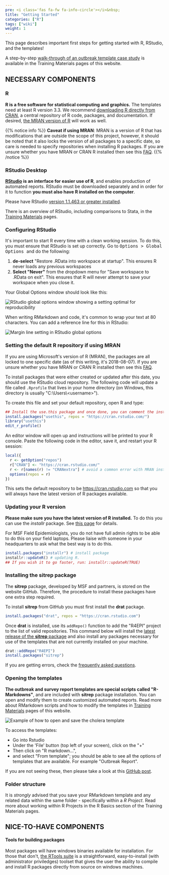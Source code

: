 ```yaml
---
pre: <i class='fas fa-fw fa-info-circle'></i>&nbsp;
title: "Getting Started"
categories: ["R"]
tags: ["wiki"]
weight: 1
---
```


This page describes important first steps for getting started with R, RStudio, and the templates!

A step-by-step [walk-through of an outbreak template case study](https://r4epis.netlify.com/training/walk-through/case_study_overview/) is available in the Training Materials pages of this website.

## NECESSARY COMPONENTS

### R

**R is a free software for statistical computing and graphics.** The templates need at least R version 3.3. We recommend [downloading R directly from CRAN](https://cran.r-project.org), a central repository of R code, packages, and documentation. If desired, [the MRAN version of R](https://mran.microsoft.com/) will work as well.

{{% notice info %}}
**Caveat if using MRAN**: MRAN is a version of R that has modifications that are outside the scope of this project, however, it should be noted that it also locks the version of all packages to a specific date, so care is needed to specify repositories when installing R packages. If you are unsure whether you have MRAN or CRAN R installed then see this [FAQ](https://r4epis.netlify.com/faq/#i-am-unsure-if-i-have-the-mran-or-cran-version-of-r-installed). 
{{% /notice %}}


### RStudio Desktop

**[RStudio](https://www.rstudio.com) is an interface for easier use of R**, and enables production of automated reports. RStudio must be downloaded separately 
and in order for it to function **you must also have R installed on the computer**.

Please have RStudio [version 1.1.463 or greater installed](https://www.rstudio.com/products/rstudio/download/#download).

There is an overview of RStudio, including comparisons to Stata, in the [Training Materials](https://r4epis.netlify.com/training/) pages. 


### Configuring RStudio

It's important to start R every time with a clean working session. To do this, you must ensure that RStudio is set up correctly. Go to <kbd> Options > Global Options </kbd> and do the following:

1. **de-select** "Restore .RData into workspace at startup". This ensures R never loads any previous workspaces
2. **Select "Never"** from the dropdown menu for "Save workspace to .RData on exit". This ensures that R will never attempt to save your workspace when you close it.

Your Global Options window should look like this:

![RStudio global options window showing a setting optimal for reproducibility](images/RStudio_global_options.jpg?width=30pc)

When writing RMarkdown and code, it's common to wrap your text at 80 characters. You can add a reference line for this in RStudio:

![Margin line setting in RStudio global options](images/show_margins.png)

### Setting the default R repository if using MRAN

If you are using Microsoft's version of R (MRAN), the packages are all locked to one specific date (as of this writing, it's 2018-08-07). 
If you are unsure whether you have MRAN or CRAN R installed then see this [FAQ](https://r4epis.netlify.com/faq/#i-am-unsure-if-i-have-the-mran-or-cran-version-of-r-installed).

To install packages that were either created or updated after this date, you should use the RStudio cloud repository. The following code will update a file called `.Rprofile` that lives in your home directory (on Windows, this directory is usually "C:\Users\\\<username>").

To create this file and set your default repository, open R and type:

```r
## Install the use.this package and once done, you can comment the install.packages line
install.packages("usethis", repos = "https://cran.rstudio.com/")
library("usethis")
edit_r_profile()
```

An editor window will open up and instructions will be printed to your R console. Paste the following code in the editor, save it, and restart your R session:

```r
local({
  r <- getOption("repos")
  r["CRAN"] <- "https://cran.rstudio.com/"
  r <- r[names(r) != "CRANextra"] # avoid a common error with MRAN installations
  options(repos = r)
})
```

This sets the default repository to be https://cran.rstudio.com so that you will always have the latest version of R packages available.


### Updating your R version 

**Please make sure you have the latest version of R installed.** 
To do this you can use the *installr* package. 
See [this page](https://www.r-statistics.com/tag/installr/) for details. 

For MSF Field Epidemiologists, you do not have full admin rights to be able to do this on your field laptops. Please liaise with someone in your headquarters to ask what the best way is to do this.

``` r
install.packages("installr") # install package
installr::updateR() # updating R.
## If you wish it to go faster, run: installr::updateR(TRUE)
```

### Installing the **sitrep** package 

The **sitrep** package, developed by MSF and partners, is stored on the website GitHub. Therefore, the procedure to install these packages have one extra step required. 

To install **sitrep** from GitHub you must first install the **drat** package.

``` r
install.packages("drat", repos = "https://cran.rstudio.com")
```

Once **drat** is installed, use its `addRepo()` function to add the "R4EPI" project to the list of valid repositories.
This command below will install the [latest release of the **sitrep** package](https://github.com/R4EPI/sitrep/releases) and also install any packages necessary for use of the templates that are not currently installed on your machine.

```r
drat::addRepo("R4EPI")
install.packages("sitrep")
```
 
If you are getting errors, check the [frequently asked questions](https://r4epis.netlify.com/faq/).

### Opening the templates

**The outbreak and survey report templates are special scripts called "R-Markdowns"**, and are included with **sitrep** package installation. You can open and modify them to create customized automated reports. 
Read more about RMarkdown scripts and how to modify the templates in [Training Materials](https://r4epis.netlify.com/training/) pages of this website. 

![Example of how to open and save the cholera template](images/opening_template.gif)

To access the templates:

* Go into Rstudio
* Under the 'File' button (top left of your screen), click on the "+" 
* Then click on "R markdown...", 
* and select "From template"; 
you should be able to see all the options of templates that are available. For example "Outbreak Report". 

If you are not seeing these, then please take a look at this [GitHub post](https://github.com/R4EPI/sitrep/issues/35). 

### Folder structure 

It is *strongly* advised that you save your RMarkdown template and any related data within the same folder - specifically within a *R Project*.
Read more about working within R Projects in the R Basics section of the Training Materials pages.


## NICE-TO-HAVE COMPONENTS

#### Tools for building packages

Most packages will have windows binaries available for installation. For those that don't, [the RTools suite](https://cran.r-project.org/bin/windows/Rtools/) is a straightforward, easy-to-install (with administrator priviledges) toolset that gives the user the ability to compile and install R packages directly from source on windows machines. 

